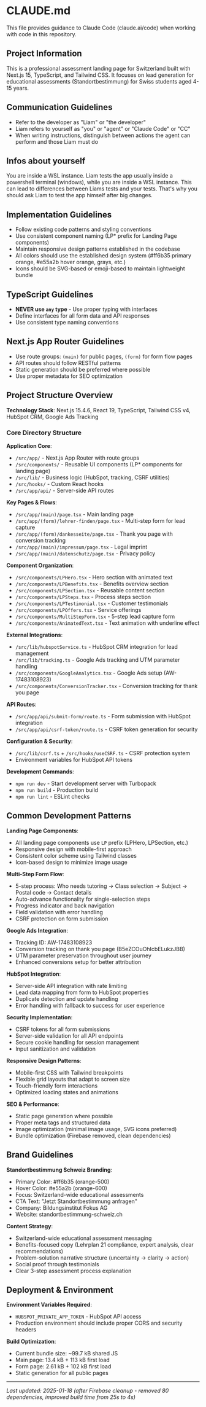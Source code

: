 # CLAUDE.md

This file provides guidance to Claude Code (claude.ai/code) when working with code in this repository.

## Project Information

This is a professional assessment landing page for Switzerland built with Next.js 15, TypeScript, and Tailwind CSS. It focuses on lead generation for educational assessments (Standortbestimmung) for Swiss students aged 4-15 years.

## Communication Guidelines

- Refer to the developer as "Liam" or "the developer"
- Liam refers to yourself as "you" or "agent" or "Claude Code" or "CC"
- When writing instructions, distinguish between actions the agent can perform and those Liam must do

## Infos about yourself

You are inside a WSL instance. Liam tests the app usually inside a powershell terminal (windows), while you are inside a WSL instance. This can lead to differences between Liams tests and your tests. That's why you should ask Liam to test the app himself after big changes.

## Implementation Guidelines

- Follow existing code patterns and styling conventions
- Use consistent component naming (LP* prefix for Landing Page components)
- Maintain responsive design patterns established in the codebase
- All colors should use the established design system (#ff6b35 primary orange, #e55a2b hover orange, grays, etc.)
- Icons should be SVG-based or emoji-based to maintain lightweight bundle

## TypeScript Guidelines

- **NEVER use `any` type** - Use proper typing with interfaces
- Define interfaces for all form data and API responses
- Use consistent type naming conventions

## Next.js App Router Guidelines

- Use route groups: `(main)` for public pages, `(form)` for form flow pages
- API routes should follow RESTful patterns
- Static generation should be preferred where possible
- Use proper metadata for SEO optimization

## Project Structure Overview

**Technology Stack**: Next.js 15.4.6, React 19, TypeScript, Tailwind CSS v4, HubSpot CRM, Google Ads Tracking

### Core Directory Structure

**Application Core**:
- `/src/app/` - Next.js App Router with route groups
- `/src/components/` - Reusable UI components (LP* components for landing page)
- `/src/lib/` - Business logic (HubSpot, tracking, CSRF utilities)
- `/src/hooks/` - Custom React hooks
- `/src/app/api/` - Server-side API routes

**Key Pages & Flows**:
- `/src/app/(main)/page.tsx` - Main landing page
- `/src/app/(form)/lehrer-finden/page.tsx` - Multi-step form for lead capture
- `/src/app/(form)/dankesseite/page.tsx` - Thank you page with conversion tracking
- `/src/app/(main)/impressum/page.tsx` - Legal imprint
- `/src/app/(main)/datenschutz/page.tsx` - Privacy policy

**Component Organization**:
- `/src/components/LPHero.tsx` - Hero section with animated text
- `/src/components/LPBenefits.tsx` - Benefits overview section
- `/src/components/LPSection.tsx` - Reusable content section
- `/src/components/LPSteps.tsx` - Process steps section
- `/src/components/LPTestimonial.tsx` - Customer testimonials
- `/src/components/LPOffers.tsx` - Service offerings
- `/src/components/MultiStepForm.tsx` - 5-step lead capture form
- `/src/components/AnimatedText.tsx` - Text animation with underline effect

**External Integrations**:
- `/src/lib/hubspotService.ts` - HubSpot CRM integration for lead management
- `/src/lib/tracking.ts` - Google Ads tracking and UTM parameter handling
- `/src/components/GoogleAnalytics.tsx` - Google Ads setup (AW-17483108923)
- `/src/components/ConversionTracker.tsx` - Conversion tracking for thank you page

**API Routes**:
- `/src/app/api/submit-form/route.ts` - Form submission with HubSpot integration
- `/src/app/api/csrf-token/route.ts` - CSRF token generation for security

**Configuration & Security**:
- `/src/lib/csrf.ts` + `/src/hooks/useCSRF.ts` - CSRF protection system
- Environment variables for HubSpot API tokens

**Development Commands**:
- `npm run dev` - Start development server with Turbopack
- `npm run build` - Production build
- `npm run lint` - ESLint checks

## Common Development Patterns

**Landing Page Components**:
- All landing page components use `LP` prefix (LPHero, LPSection, etc.)
- Responsive design with mobile-first approach
- Consistent color scheme using Tailwind classes
- Icon-based design to minimize image usage

**Multi-Step Form Flow**:
- 5-step process: Who needs tutoring → Class selection → Subject → Postal code → Contact details
- Auto-advance functionality for single-selection steps
- Progress indicator and back navigation
- Field validation with error handling
- CSRF protection on form submission

**Google Ads Integration**:
- Tracking ID: AW-17483108923
- Conversion tracking on thank you page (B5eZCOuOhIcbELukzJBB)
- UTM parameter preservation throughout user journey
- Enhanced conversions setup for better attribution

**HubSpot Integration**:
- Server-side API integration with rate limiting
- Lead data mapping from form to HubSpot properties
- Duplicate detection and update handling
- Error handling with fallback to success for user experience

**Security Implementation**:
- CSRF tokens for all form submissions
- Server-side validation for all API endpoints
- Secure cookie handling for session management
- Input sanitization and validation

**Responsive Design Patterns**:
- Mobile-first CSS with Tailwind breakpoints
- Flexible grid layouts that adapt to screen size
- Touch-friendly form interactions
- Optimized loading states and animations

**SEO & Performance**:
- Static page generation where possible
- Proper meta tags and structured data
- Image optimization (minimal image usage, SVG icons preferred)
- Bundle optimization (Firebase removed, clean dependencies)

## Brand Guidelines

**Standortbestimmung Schweiz Branding**:
- Primary Color: #ff6b35 (orange-500)
- Hover Color: #e55a2b (orange-600)
- Focus: Switzerland-wide educational assessments
- CTA Text: "Jetzt Standortbestimmung anfragen"
- Company: Bildungsinstitut Fokus AG
- Website: standortbestimmung-schweiz.ch

**Content Strategy**:
- Switzerland-wide educational assessment messaging
- Benefits-focused copy (Lehrplan 21 compliance, expert analysis, clear recommendations)
- Problem-solution narrative structure (uncertainty → clarity → action)
- Social proof through testimonials
- Clear 3-step assessment process explanation

## Deployment & Environment

**Environment Variables Required**:
- `HUBSPOT_PRIVATE_APP_TOKEN` - HubSpot API access
- Production environment should include proper CORS and security headers

**Build Optimization**:
- Current bundle size: ~99.7 kB shared JS
- Main page: 13.4 kB + 113 kB first load
- Form page: 2.61 kB + 102 kB first load
- Static generation for all public pages

---

*Last updated: 2025-01-18 (after Firebase cleanup - removed 80 dependencies, improved build time from 25s to 4s)*